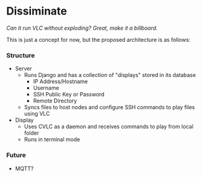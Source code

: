 # Dissiminate
*Can it run VLC without exploding? Great, make it a billboard.*

This is just a concept for now, but the proposed architecture is as follows:

### Structure
- Server
  - Runs Django and has a collection of "displays" stored in its database
    - IP Address/Hostname
    - Username
    - SSH Public Key or Password
    - Remote Directory
  - Syncs files to host nodes and configure SSH commands to play files using VLC
- Display
  - Uses CVLC as a daemon and receives commands to play from local folder
  - Runs in terminal mode

### Future
- MQTT?
